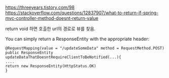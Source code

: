 https://threeyears.tistory.com/98
https://stackoverflow.com/questions/12837907/what-to-return-if-spring-mvc-controller-method-doesnt-return-value


return void 하면 호출한 url의 경로로 뷰를 찾음.



You can simply return a ResponseEntity with the appropriate header:
```
@RequestMapping(value = "/updateSomeData" method = RequestMethod.POST)
public ResponseEntity updateDataThatDoesntRequireClientToBeNotified(...){
....
return new ResponseEntity(HttpStatus.OK)
}
```